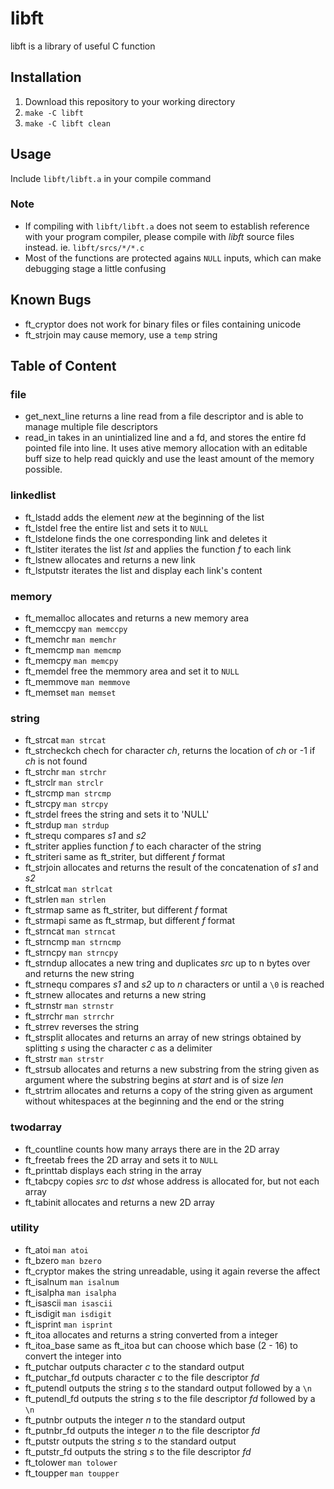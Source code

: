 # libft
libft is a library of useful C function

## Installation
1. Download this repository to your working directory
2. `make -C libft`
3. `make -C libft clean`

## Usage
Include `libft/libft.a` in your compile command

### Note
- If compiling with `libft/libft.a` does not seem to establish reference with your program compiler, please compile with _libft_ source files instead. ie. `libft/srcs/*/*.c`
- Most of the functions are protected agains `NULL` inputs, which can make debugging stage a little confusing

## Known Bugs
- ft_cryptor does not work for binary files or files containing unicode
- ft_strjoin may cause memory, use a `temp` string

## Table of Content

### file
- get_next_line returns a line read from a file descriptor and is able to manage multiple file descriptors
- read_in takes in an unintialized line and a fd, and stores the entire fd pointed file into line. It uses ative memory allocation with an editable buff size to help read quickly and use the least amount of the memory possible.

### linkedlist
- ft_lstadd adds the element _new_ at the beginning of the list
- ft_lstdel free the entire list and sets it to `NULL`
- ft_lstdelone finds the one corresponding link and deletes it
- ft_lstiter iterates the list _lst_ and applies the function _f_ to each link
- ft_lstnew allocates and returns a new link
- ft_lstputstr iterates the list and display each link's content

### memory
- ft_memalloc allocates and returns a new memory area
- ft_memccpy `man memccpy`
- ft_memchr `man memchr`
- ft_memcmp `man memcmp`
- ft_memcpy `man memcpy`
- ft_memdel free the memmory area and set it to `NULL`
- ft_memmove `man memmove`
- ft_memset `man memset`

### string
- ft_strcat `man strcat`
- ft_strcheckch chech for character _ch_, returns the location of _ch_ or -1 if _ch_ is not found
- ft_strchr `man strchr`
- ft_strclr `man strclr`
- ft_strcmp `man strcmp`
- ft_strcpy `man strcpy`
- ft_strdel frees the string and sets it to 'NULL'
- ft_strdup `man strdup`
- ft_strequ compares _s1_ and _s2_
- ft_striter applies function _f_ to each character of the string
- ft_striteri same as ft_striter, but different _f_ format
- ft_strjoin allocates and returns the result of the concatenation of _s1_ and _s2_
- ft_strlcat `man strlcat`
- ft_strlen `man strlen`
- ft_strmap same as ft_striter, but different _f_ format
- ft_strmapi same as ft_strmap, but different _f_ format
- ft_strncat `man strncat`
- ft_strncmp `man strncmp`
- ft_strncpy `man strncpy`
- ft_strndup allocates a new tring and duplicates _src_ up to n bytes over and returns the new string
- ft_strnequ compares _s1_ and _s2_ up to _n_ characters or until a `\0` is reached
- ft_strnew allocates and returns a new string
- ft_strnstr `man strnstr`
- ft_strrchr `man strrchr`
- ft_strrev reverses the string
- ft_strsplit allocates and returns an array of new strings obtained by splitting _s_ using the character _c_ as a delimiter
- ft_strstr `man strstr`
- ft_strsub allocates and returns a new substring from the string given as argument where the substring begins at _start_ and is of size _len_
- ft_strtrim allocates and returns a copy of the string given as argument without whitespaces at the beginning and the end or the string

### twodarray
- ft_countline counts how many arrays there are in the 2D array
- ft_freetab frees the 2D array and sets it to `NULL`
- ft_printtab displays each string in the array
- ft_tabcpy copies _src_ to _dst_ whose address is allocated for, but not each array
- ft_tabinit allocates and returns a new 2D array

### utility
- ft_atoi `man atoi`
- ft_bzero `man bzero`
- ft_cryptor makes the string unreadable, using it again reverse the affect
- ft_isalnum `man isalnum`
- ft_isalpha `man isalpha`
- ft_isascii `man isascii`
- ft_isdigit `man isdigit`
- ft_isprint `man isprint`
- ft_itoa allocates and returns a string converted from a integer
- ft_itoa_base same as ft_itoa but can choose which base (2 - 16) to convert the integer into
- ft_putchar outputs character _c_ to the standard output
- ft_putchar_fd outputs character _c_ to the file descriptor _fd_
- ft_putendl outputs the string _s_ to the standard output followed by a `\n`
- ft_putendl_fd outputs the string _s_ to the file descriptor _fd_ followed by a `\n`
- ft_putnbr outputs the integer _n_ to the standard output
- ft_putnbr_fd outputs the integer _n_ to the file descriptor _fd_
- ft_putstr outputs the string _s_ to the standard output
- ft_putstr_fd outputs the string _s_ to the file descriptor _fd_
- ft_tolower `man tolower`
- ft_toupper `man toupper`
